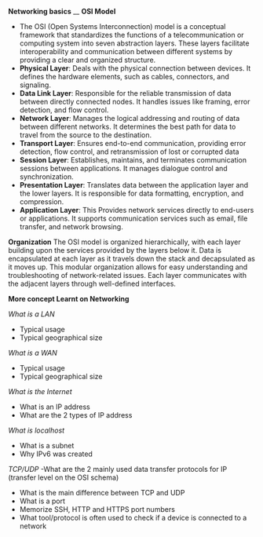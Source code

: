 **Networking basics**
__
**OSI Model**
 - The OSI (Open Systems Interconnection) model is a conceptual framework that standardizes the functions of
a telecommunication or computing system into seven abstraction layers. These layers facilitate interoperability
and communication between different systems by providing a clear and organized structure.
 - __Physical Layer__:  Deals with the physical connection between devices. It defines the hardware elements, such as cables, connectors, and signaling.
 - __Data Link Layer__: Responsible for the reliable transmission of data between directly connected nodes. It handles issues like framing, error detection, and flow control.
 - __Network Layer__: Manages the logical addressing and routing of data between different networks. It determines the best path for data to travel from the source to the destination.
 - __Transport Layer__: Ensures end-to-end communication, providing error detection, flow control, and retransmission of lost or corrupted data
 - __Session Layer__: Establishes, maintains, and terminates communication sessions between applications. It manages dialogue control and synchronization.
 - __Presentation Layer__: Translates data between the application layer and the lower layers. It is responsible for data formatting, encryption, and compression.
 - __Application Layer__: This Provides network services directly to end-users or applications. It supports communication services such as email, file transfer, and network browsing.

**Organization**
 The OSI model is organized hierarchically, with each layer building upon the services provided by the layers below it. Data is encapsulated at each layer as it travels down the stack and decapsulated as it moves up. This modular organization allows for easy understanding and troubleshooting of network-related issues. Each layer communicates with the adjacent layers through well-defined interfaces.

**More concept Learnt on Networking**

_What is a LAN_
 - Typical usage
 - Typical geographical size

_What is a WAN_
 - Typical usage
 - Typical geographical size

_What is the Internet_
 - What is an IP address
 - What are the 2 types of IP address

_What is localhost_
 - What is a subnet
 - Why IPv6 was created

_TCP/UDP_
 -What are the 2 mainly used data transfer protocols for IP (transfer level on the OSI schema)
 - What is the main difference between TCP and UDP
 - What is a port
 - Memorize SSH, HTTP and HTTPS port numbers
 - What tool/protocol is often used to check if a device is connected to a network
